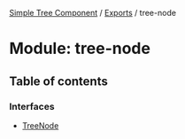 [Simple Tree Component](../README.md) / [Exports](../modules.md) / tree-node

# Module: tree-node

## Table of contents

### Interfaces

- [TreeNode](tree_node.TreeNode.md)
